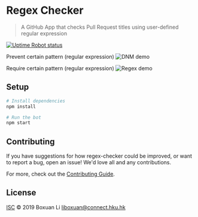 # Regex Checker

> A GitHub App that checks Pull Request titles using user-defined regular
expression

<a href="https://stats.uptimerobot.com/xlkjDf0QE" rel="nofollow"><img src="https://img.shields.io/uptimerobot/status/m781823823-ab164d98e412f4ec1e31c4c3.svg" alt="Uptime Robot status"></a>

Prevent certain pattern (regular expression)
![DNM demo](static/DNM_demo.gif)

Require certain pattern (regular expression)
![Regex demo](static/regex-demo.gif)

## Setup

```sh
# Install dependencies
npm install

# Run the bot
npm start
```

## Contributing

If you have suggestions for how regex-checker could be improved, or want to report a bug, open an issue! We'd love all and any contributions.

For more, check out the [Contributing Guide](CONTRIBUTING.md).

## License

[ISC](LICENSE) © 2019 Boxuan Li <liboxuan@connect.hku.hk>
